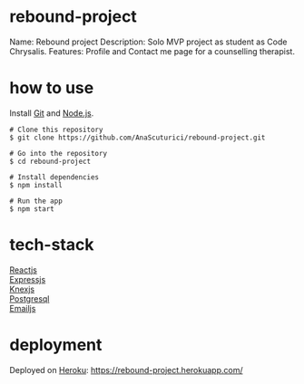 # rebound-project
Name: Rebound project
Description: Solo MVP project as student as Code Chrysalis.
Features: Profile and Contact me page for a counselling therapist.

# how to use

Install [Git](https://git-scm.com/) and [Node.js](https://nodejs.org/en/).

```
# Clone this repository
$ git clone https://github.com/AnaScuturici/rebound-project.git

# Go into the repository
$ cd rebound-project

# Install dependencies
$ npm install

# Run the app
$ npm start
```

# tech-stack

[Reactjs](https://reactjs.org/)  
[Expressjs](https://expressjs.com/)  
[Knexjs](https://knexjs.org/)  
[Postgresql](https://www.postgresql.org/)  
[Emailjs](https://www.emailjs.com/)  

# deployment

Deployed on [Heroku](https://dashboard.heroku.com/apps): https://rebound-project.herokuapp.com/








